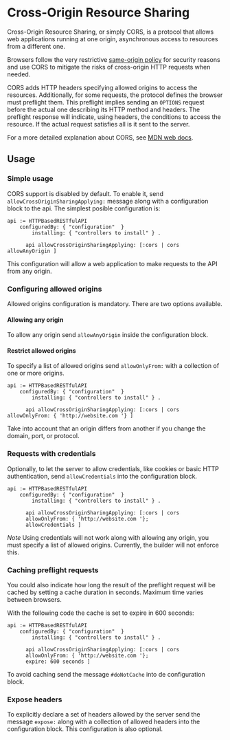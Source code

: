 # Cross-Origin Resource Sharing 

Cross-Origin Resource Sharing, or simply CORS, is a protocol that allows web applications running at one origin, asynchronous access to resources from a different one.

Browsers follow the very restrictive [same-origin policy](https://developer.mozilla.org/en-US/docs/Web/Security/Same-origin_policy) for security reasons and use CORS to mitigate the risks of cross-origin HTTP requests when needed.

CORS adds HTTP headers specifying allowed origins to access the resources. Additionally, for some requests, the protocol defines the browser must preflight them. This preflight implies sending an `OPTIONS` request before the actual one describing its HTTP method and headers. The preflight response will indicate, using headers, the conditions to access the resource. If the actual request satisfies all is it sent to the server. 

For a more detailed explanation about CORS, see [MDN web docs](https://developer.mozilla.org/en-US/docs/Web/HTTP/CORS).

## Usage

### Simple usage

CORS support is disabled by default. To enable it, send `allowCrossOriginSharingApplying:` message along with a configuration block to the api. The simplest posible configuration is:

```` smalltalk
api := HTTPBasedRESTfulAPI
    configuredBy: { "configuration"  }
		installing: { "controllers to install" } .

	  api allowCrossOriginSharingApplying: [:cors | cors allowAnyOrigin ]
````

This configuration will allow a web application to make requests to the API from any origin.

### Configuring allowed origins

Allowed origins configuration is mandatory. There are two options available.

#### Allowing any origin

To allow any origin send `allowAnyOrigin` inside the configuration block.

#### Restrict allowed origins

To specify a list of allowed origins send `allowOnlyFrom:` with a collection of one or more origins.

```` smalltalk
api := HTTPBasedRESTfulAPI
    configuredBy: { "configuration"  }
		installing: { "controllers to install" } .

	  api allowCrossOriginSharingApplying: [:cors | cors allowOnlyFrom: { 'http://website.com '} ]
````

Take into account that an origin differs from another if you change the domain, port, or protocol.

### Requests with credentials

Optionally, to let the server to allow credentials, like cookies or basic HTTP authentication, send `allowCredentials` into the configuration block.

```` smalltalk
api := HTTPBasedRESTfulAPI
    configuredBy: { "configuration"  }
		installing: { "controllers to install" } .

	  api allowCrossOriginSharingApplying: [:cors | cors 
      allowOnlyFrom: { 'http://website.com '};
      allowCredentials ]
````

*Note* Using credentials will not work along with allowing any origin, you must specify a list of allowed origins. Currently, the builder will not enforce this.

### Caching preflight requests

You could also indicate how long the result of the preflight request will be cached by setting a cache duration in seconds. Maximum time varies between browsers.

With the following code the cache is set to expire in 600 seconds:

```` smalltalk
api := HTTPBasedRESTfulAPI
    configuredBy: { "configuration"  }
		installing: { "controllers to install" } .

	  api allowCrossOriginSharingApplying: [:cors | cors 
      allowOnlyFrom: { 'http://website.com '};
      expire: 600 seconds ]
````

To avoid caching send the message `#doNotCache` into de configuration block.

### Expose headers

To explicitly declare a set of headers allowed by the server send the message `expose:` along with a collection of allowed headers into the configuration block. This configuration is also optional.
